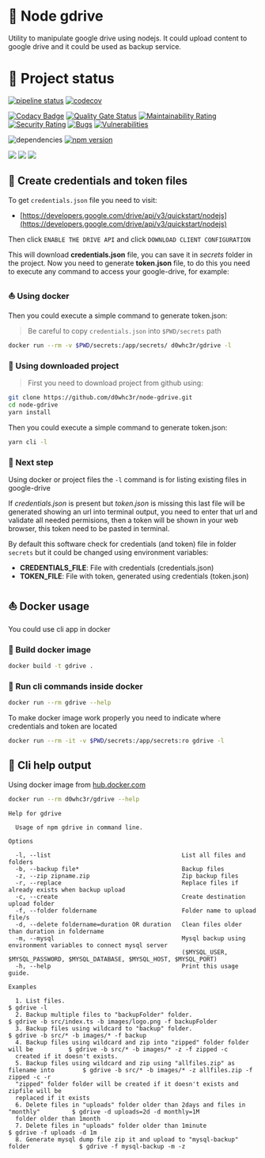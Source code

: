 
# :floppy_disk: Node gdrive

Utility to manipulate google drive using nodejs. It could upload content to google drive and it could be used as backup service.

# :eyes: Project status

[![pipeline status](https://gitlab.com/d0whc3r/node-gdrive/badges/master/pipeline.svg)](https://github.com/d0whc3r/node-gdrive)
[![codecov](https://codecov.io/gh/d0whc3r/node-gdrive/branch/master/graph/badge.svg)](https://codecov.io/gh/d0whc3r/node-gdrive)

[![Codacy Badge](https://api.codacy.com/project/badge/Grade/2612116bab5f493cada70bffc3cb6492)](https://www.codacy.com/app/d0whc3r/node-gdrive?utm_source=github.com&amp;utm_medium=referral&amp;utm_content=d0whc3r/node-gdrive&amp;utm_campaign=Badge_Grade)
[![Quality Gate Status](https://sonarcloud.io/api/project_badges/measure?project=d0whc3r_node-gdrive&metric=alert_status)](https://sonarcloud.io/dashboard?id=d0whc3r_node-gdrive)
[![Maintainability Rating](https://sonarcloud.io/api/project_badges/measure?project=d0whc3r_node-gdrive&metric=sqale_rating)](https://sonarcloud.io/dashboard?id=d0whc3r_node-gdrive)
[![Security Rating](https://sonarcloud.io/api/project_badges/measure?project=d0whc3r_node-gdrive&metric=security_rating)](https://sonarcloud.io/dashboard?id=d0whc3r_node-gdrive)
[![Bugs](https://sonarcloud.io/api/project_badges/measure?project=d0whc3r_node-gdrive&metric=bugs)](https://sonarcloud.io/dashboard?id=d0whc3r_node-gdrive)
[![Vulnerabilities](https://sonarcloud.io/api/project_badges/measure?project=d0whc3r_node-gdrive&metric=vulnerabilities)](https://sonarcloud.io/dashboard?id=d0whc3r_node-gdrive)

![dependencies](https://img.shields.io/david/d0whc3r/node-gdrive.svg)
[![npm version](https://img.shields.io/npm/v/@d0whc3r%2Fnode-gdrive.svg)](https://www.npmjs.com/package/@d0whc3r/node-gdrive)

[![](https://img.shields.io/docker/cloud/build/d0whc3r/gdrive.svg)](https://hub.docker.com/r/d0whc3r/gdrive)
[![](https://images.microbadger.com/badges/version/d0whc3r/gdrive.svg)](https://hub.docker.com/r/d0whc3r/gdrive)
[![](https://images.microbadger.com/badges/image/d0whc3r/gdrive.svg)](https://hub.docker.com/r/d0whc3r/gdrive)

## :key: Create credentials and token files

To get `credentials.json` file you need to visit:
- [https://developers.google.com/drive/api/v3/quickstart/nodejs](https://developers.google.com/drive/api/v3/quickstart/nodejs)

Then click `ENABLE THE DRIVE API` and click `DOWNLOAD CLIENT CONFIGURATION`

This will download **credentials.json** file, you can save it in *secrets* folder in the project.
Now you need to generate **token.json** file, to do this you need to execute any command to access your google-drive, for example:

### :boat: Using docker

Then you could execute a simple command to generate token.json:

> Be careful to copy `credentials.json` into `$PWD/secrets` path

```bash
docker run --rm -v $PWD/secrets:/app/secrets/ d0whc3r/gdrive -l
```

### :pencil: Using downloaded project

> First you need to download project from github using:

```bash
git clone https://github.com/d0whc3r/node-gdrive.git
cd node-gdrive
yarn install
```

Then you could execute a simple command to generate token.json:

```bash
yarn cli -l
```

### :beginner: Next step

Using docker or project files the `-l` command is for listing existing files in google-drive

If *credentials.json* is present but *token.json* is missing this last file will be generated showing an url into terminal output, you need to enter that url and validate all needed permisions, then a token will be shown in your web browser, this token need to be pasted in terminal.

By default this software check for credentials (and token) file in folder `secrets` but it could be changed using environment variables:
- **CREDENTIALS_FILE**: File with credentials (credentials.json)
- **TOKEN_FILE**: File with token, generated using credentials (token.json)

## :boat: Docker usage

You could use cli app in docker

### :rowboat: Build docker image

```bash
docker build -t gdrive .
```

### :checkered_flag: Run cli commands inside docker

```bash
docker run --rm gdrive --help
```
To make docker image work properly you need to indicate where credentials and token are located

```bash
docker run --rm -it -v $PWD/secrets:/app/secrets:ro gdrive -l
```

## :checkered_flag: Cli help output

Using docker image from [hub.docker.com](https://hub.docker.com/r/d0whc3r/gdrive)

```bash
docker run --rm d0whc3r/gdrive --help
```

```
Help for gdrive

  Usage of npm gdrive in command line. 

Options

  -l, --list                                     List all files and folders                                                    
  -b, --backup file*                             Backup files                                                                  
  -z, --zip zipname.zip                          Zip backup files                                                              
  -r, --replace                                  Replace files if already exists when backup upload                            
  -c, --create                                   Create destination upload folder                                              
  -f, --folder foldername                        Folder name to upload file/s                                                  
  -d, --delete foldername=duration OR duration   Clean files older than duration in foldername                                 
  -m, --mysql                                    Mysql backup using environment variables to connect mysql server              
                                                 ($MYSQL_USER, $MYSQL_PASSWORD, $MYSQL_DATABASE, $MYSQL_HOST, $MYSQL_PORT)     
  -h, --help                                     Print this usage guide.                                                       

Examples

  1. List files.                                                                      $ gdrive -l                                                   
  2. Backup multiple files to "backupFolder" folder.                                  $ gdrive -b src/index.ts -b images/logo.png -f backupFolder   
  3. Backup files using wildcard to "backup" folder.                                  $ gdrive -b src/* -b images/* -f backup                       
  4. Backup files using wildcard and zip into "zipped" folder folder will be          $ gdrive -b src/* -b images/* -z -f zipped -c             
  created if it doesn't exists.                                                                                                                     
  5. Backup files using wildcard and zip using "allfiles.zip" as filename into        $ gdrive -b src/* -b images/* -z allfiles.zip -f zipped -c -r 
  "zipped" folder folder will be created if it doesn't exists and zipfile will be                                                                   
  replaced if it exists                                                                                                                             
  6. Delete files in "uploads" folder older than 2days and files in "monthly"         $ gdrive -d uploads=2d -d monthly=1M                          
  folder older than 1month                                                                                                                          
  7. Delete files in "uploads" folder older than 1minute                              $ gdrive -f uploads -d 1m                                     
  8. Generate mysql dump file zip it and upload to "mysql-backup" folder              $ gdrive -f mysql-backup -m -z   
```
